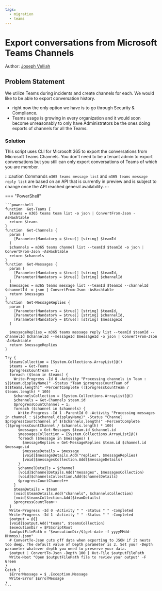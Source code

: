 ```yaml
---
tags:
  - migration
  - teams
---
```


# Export conversations from Microsoft Teams Channels

Author: [Joseph Velliah](https://sprider.blog/export-conversations-from-microsoft-teams)

## Problem Statement

We utilize Teams during incidents and create channels for each. We would like to be able to export conversation history.

- right now the only option we have is to go through Security & Compliance.
- Teams usage is growing in every organization and it would soon become unreasonably to only have Administrators be the ones doing exports of channels for all the Teams.

### Solution

This script uses CLI for Microsoft 365 to export the conversations from Microsoft Teams Channels. You don't need to be a tenant admin to export conversations but you still can only export conversations of Teams of which you are member.

:::caution
Commands `m365 teams message list` and `m365 teams message reply list` are based on an API that is currently in preview and is subject to change once the API reached general availability.
:::

=== "PowerShell"

    ```powershell
    function  Get-Teams {
      $teams = m365 teams team list -o json | ConvertFrom-Json -AsHashtable
      return $teams
    }
    function  Get-Channels {
      param (
        [Parameter(Mandatory = $true)] [string] $teamId
      )
      $channels = m365 teams channel list --teamId $teamId -o json | ConvertFrom-Json -AsHashtable
      return $channels
    }
    function  Get-Messages {
      param (
        [Parameter(Mandatory = $true)] [string] $teamId,
        [Parameter(Mandatory = $true)] [string] $channelId
      )
      $messages = m365 teams message list --teamId $teamId --channelId $channelId -o json | ConvertFrom-Json -AsHashtable
      return $messages
    }
    function  Get-MessageReplies {
      param (
        [Parameter(Mandatory = $true)] [string] $teamId,
        [Parameter(Mandatory = $true)] [string] $channelId,
        [Parameter(Mandatory = $true)] [string] $messageId
      )

      $messageReplies = m365 teams message reply list --teamId $teamId --channelId $channelId --messageId $messageId -o json | ConvertFrom-Json -AsHashtable
      return $messageReplies
    }

    Try {
      $teamsCollection = [System.Collections.ArrayList]@()
      $teams = Get-Teams
      $progressCountTeam = 1;
      foreach ($team in $teams) {
        Write-Progress -Id 0 -Activity "Processing channels in Team : $($team.displayName)" -Status "Team $progressCountTeam of $($teams.length)" -PercentComplete (($progressCountTeam / $teams.length) * 100)
        $channelsCollection = [System.Collections.ArrayList]@()
        $channels = Get-Channels $team.id
        $progressCountChannel = 1;
        foreach ($channel in $channels) {
          Write-Progress -Id 1 -ParentId 0 -Activity "Processing messages in channel : $($channel.displayName)" -Status "Channel $progressCountChannel of $($channels.length)" -PercentComplete (($progressCountChannel / $channels.length) * 100)
          $messages = Get-Messages $team.id $channel.id
          $messagesCollection = [System.Collections.ArrayList]@()
          foreach ($message in $messages) {
            $messageReplies = Get-MessageReplies $team.id $channel.id $message.id
            $messageDetails = $message
            [void]$messageDetails.Add("replies", $messageReplies)
            [void]$messagesCollection.Add($messageDetails)
          }
          $channelDetails = $channel
          [void]$channelDetails.Add("messages", $messagesCollection)
          [void]$channelsCollection.Add($channelDetails)
          $progressCountChannel++
        }
        $teamDetails = $team
        [void]$teamDetails.Add("channels", $channelsCollection)
        [void]$teamsCollection.Add($teamDetails)
        $progressCountTeam++
      }
      Write-Progress -Id 0 -Activity " " -Status " " -Completed
      Write-Progress -Id 1 -Activity " " -Status " " -Completed
      $output = @{}
      [void]$output.Add("teams", $teamsCollection)
      $executionDir = $PSScriptRoot
      $outputFilePath = "$executionDir/$(get-date -f yyyyMMdd-HHmmss).json"
      # ConvertTo-Json cuts off data when exporting to JSON if it nests too deep. The default value of Depth parameter is 2. Set your -Depth parameter whatever depth you need to preserve your data.
      $output | ConvertTo-Json -Depth 100 | Out-File $outputFilePath 
      Write-Host "Open $outputFilePath file to review your output" -F Green 
    }
    Catch {
      $ErrorMessage = $_.Exception.Message
      Write-Error $ErrorMessage
    }
    ```
